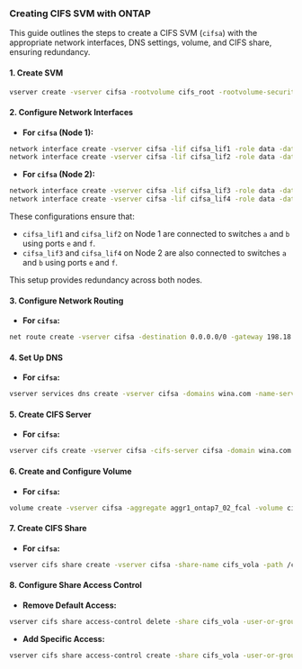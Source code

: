 ### Creating CIFS SVM with ONTAP

This guide outlines the steps to create a CIFS SVM (`cifsa`) with the appropriate network interfaces, DNS settings, volume, and CIFS share, ensuring redundancy.

#### 1. Create SVM

```bash
vserver create -vserver cifsa -rootvolume cifs_root -rootvolume-security-style ntfs
```

#### 2. Configure Network Interfaces

- **For `cifsa` (Node 1):**

```bash
network interface create -vserver cifsa -lif cifsa_lif1 -role data -data-protocol cifs -home-node ontap7-01 -home-port e0g -address 172.18.1.2 -netmask-length 24
network interface create -vserver cifsa -lif cifsa_lif2 -role data -data-protocol cifs -home-node ontap7-01 -home-port e0h -address 172.18.1.3 -netmask-length 24
```

- **For `cifsa` (Node 2):**

```bash
network interface create -vserver cifsa -lif cifsa_lif3 -role data -data-protocol cifs -home-node ontap7-02 -home-port e0g -address 172.18.1.4 -netmask-length 24
network interface create -vserver cifsa -lif cifsa_lif4 -role data -data-protocol cifs -home-node ontap7-02 -home-port e0h -address 172.18.1.5 -netmask-length 24
```

These configurations ensure that:
- `cifsa_lif1` and `cifsa_lif2` on Node 1 are connected to switches `a` and `b` using ports `e` and `f`.
- `cifsa_lif3` and `cifsa_lif4` on Node 2 are also connected to switches `a` and `b` using ports `e` and `f`.
  
This setup provides redundancy across both nodes.

#### 3. Configure Network Routing

- **For `cifsa`:**

```bash
net route create -vserver cifsa -destination 0.0.0.0/0 -gateway 198.18.0.1
```

#### 4. Set Up DNS

- **For `cifsa`:**

```bash
vserver services dns create -vserver cifsa -domains wina.com -name-servers 198.18.0.2
```

#### 5. Create CIFS Server

- **For `cifsa`:**

```bash
vserver cifs create -vserver cifsa -cifs-server cifsa -domain wina.com
```

#### 6. Create and Configure Volume

- **For `cifsa`:**

```bash
volume create -vserver cifsa -aggregate aggr1_ontap7_02_fcal -volume cifs_vola -size 50MB -junction-path /cifs_vola
```

#### 7. Create CIFS Share

- **For `cifsa`:**

```bash
vserver cifs share create -vserver cifsa -share-name cifs_vola -path /cifs_vola
```

#### 8. Configure Share Access Control

- **Remove Default Access:**

```bash
vserver cifs share access-control delete -share cifs_vola -user-or-group Everyone
```

- **Add Specific Access:**

```bash
vserver cifs share access-control create -share cifs_vola -user-or-group "Windows Users A" -user-group-type windows -permission Full_Control -vserver cifsa
```

